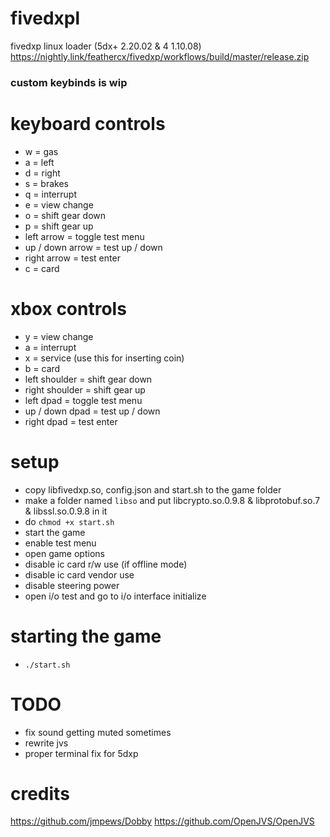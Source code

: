 # fivedxpl
fivedxp linux loader (5dx+ 2.20.02 & 4 1.10.08)
https://nightly.link/feathercx/fivedxp/workflows/build/master/release.zip

### custom keybinds is wip

# keyboard controls
- w = gas
- a = left
- d = right
- s = brakes
- q = interrupt
- e = view change
- o = shift gear down
- p = shift gear up
- left arrow = toggle test menu
- up / down arrow = test up / down
- right arrow = test enter
- c = card

# xbox controls
- y = view change
- a = interrupt
- x = service (use this for inserting coin)
- b = card
- left shoulder = shift gear down
- right shoulder = shift gear up
- left dpad = toggle test menu
- up / down dpad = test up / down
- right dpad = test enter

# setup
- copy libfivedxp.so, config.json and start.sh to the game folder
- make a folder named ```libso``` and put libcrypto.so.0.9.8 & libprotobuf.so.7 & libssl.so.0.9.8 in it
- do ```chmod +x start.sh```
- start the game
- enable test menu
- open game options
- disable ic card r/w use (if offline mode)
- disable ic card vendor use
- disable steering power
- open i/o test and go to i/o interface initialize

# starting the game
- ```./start.sh```

# TODO
- fix sound getting muted sometimes
- rewrite jvs
- proper terminal fix for 5dxp

# credits
https://github.com/jmpews/Dobby
https://github.com/OpenJVS/OpenJVS